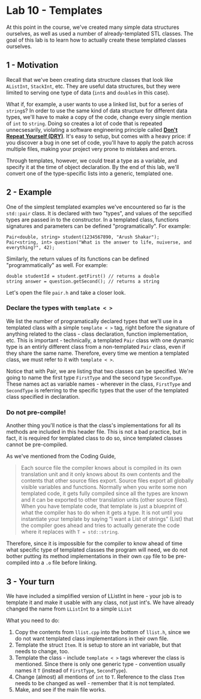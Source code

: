 # Lab 10 - Templates

At this point in the course, we've created many simple data structures ourselves, as well as used a number of already-templated STL classes. The goal of this lab is to learn how to actually create these templated classes ourselves.

## 1 - Motivation

Recall that we've been creating data structure classes that look like `AListInt`, `StackInt`, etc. They are useful data structures, but they were limited to serving one type of data (`int`s and `double`s in this case).

What if, for example, a user wants to use a linked list, but for a series of `string`s? In order to use the same kind of data structure for different data types, we'll have to make a copy of the code, change every single mention of `int` to `string`. Doing so creates a lot of code that is repeated unnecsesarily, violating a software engineering principle called [**Don't Repeat Yourself (DRY)**](http://en.wikipedia.org/wiki/Don't_repeat_yourself). It's easy to setup, but comes with a heavy price: if you discover a bug in one set of code, you'll have to apply the patch across multiple files, making your project very prone to mistakes and errors.

Through templates, however, we could treat a type as a variable, and specify it at the time of object declaration. By the end of this lab, we'll convert one of the type-specific lists into a generic, templated one.

## 2 - Example

One of the simplest templated examples we've encountered so far is the `std::pair` class. It is declared with two "types", and values of the sepcified types are passed in to the constructor. In a templated class, functions signatures and parameters can be defined "programatically". For example:

```
Pair<double, string> student(1234567890, "Arush Shakar");
Pair<string, int> question("What is the answer to life, nuiverse, and everything?", 42);
```

Similarly, the return values of its functions can be defined "programmatically" as well. For example:

```
double studentId = student.getFirst() // returns a double
string answer = question.getSecond(); // returns a string
```

Let's open the file `pair.h` and take a closer look.

### Declare the types with `template < >`

We list the number of programatically declared types that we'll use in a templated class with a simple `template < >` tag, right before the signature of anything related to the class - class declaration, function implementation, etc. This is important - technically, a templated `Pair` class with one dynamic type is an entirly different class from a non-templated `Pair` class, even if they share the same name. Therefore, every time we mention a templated class, we must refer to it with `template < >`.

Notice that with Pair, we are listing that two classes can be specified. We're going to name the first type `FirstType` and the second type `SecondType`. These names act as variable names - wherever in the class, `FirstType` and `SecondType` is referring to the specific types that the user of the templated class specified in declaration.

### Do not pre-compile!

Another thing you'll notice is that the class's implementations for all its methods are included in this header file. This is not a bad practice, but in fact, it is required for templated class to do so, since templated classes cannot be pre-compiled. 

As we've mentioned from the Coding Guide, 

> Each source file the compiler knows about is compiled in its own translation unit and it only knows about its own contents and the contents that other source files export. Source files export all globally visible variables and functions. Normally when you write some non templated code, it gets fully compiled since all the types are known and it can be exported to other translation units (other source files). When you have template code, that template is just a blueprint of what the compiler has to do when it gets a type. It is not until you instantiate your template by saying ”I want a List of strings” (List) that the compiler goes ahead and tries to actually generate the code where it replaces with `T = std::string`.

Therefore, since it is impossible for the compiler to know ahead of time what specific type of templated classes the program will need, we do not bother putting its method implementations in their own `cpp` file to be pre-compiled into a `.o` file before linking.

## 3 - Your turn

We have included a simplified version of LListInt in here - your job is to template it and make it usable with any class, not just int's. We have already changed the name from `LListInt` to a simple `LList`

What you need to do: 

1. Copy the contents from `llist.cpp` into the bottom of `llist.h`, since we do not want templated class implementations in their own file. 
2. Template the struct `Item`. It is setup to store an int variable, but that needs to change, too.
2. Template the class - include `template < >` tags wherever the class is mentioned. Since there is only one generic type - convention usually names it `T` (instead of `FirstType`, `SecondType`).
3. Change (almost) all mentions of `int` to `T`. Reference to the class `Item` needs to be changed as well - remember that it is not templated.
4. Make, and see if the main file works.

